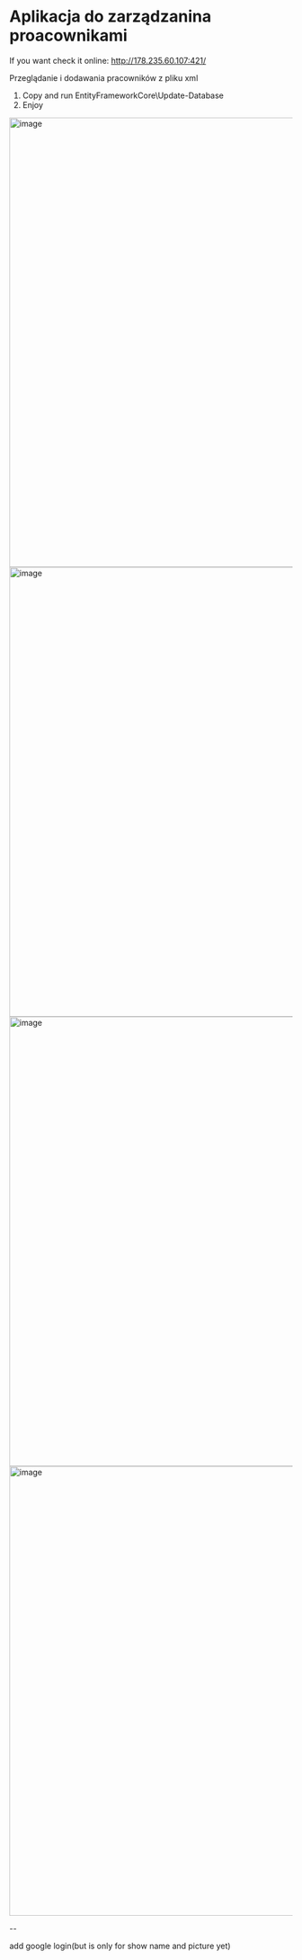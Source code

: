 # Aplikacja do zarządzanina proacownikami 

If you want check it online: 
http://178.235.60.107:421/


Przeglądanie i dodawania pracowników z pliku xml

1. Copy and run EntityFrameworkCore\Update-Database
2. Enjoy




<img width="800" alt="image" src="https://github.com/Maniek13/MenageEmployeeBlazor/assets/47826375/eb5a3c02-509c-42b5-8ad5-239e9f36c6ac">


<img width="800" alt="image" src="https://github.com/Maniek13/MenageEmployeeBlazor/assets/47826375/5c3ec3e6-bb02-42c0-98af-07c17e93a703">


<img width="800" alt="image" src="https://github.com/Maniek13/MenageEmployeeBlazor/assets/47826375/6bd7008a-9088-43ed-88e6-0292e20d8d0d">


<img width="800" alt="image" src="https://github.com/Maniek13/MenageEmployeeBlazor/assets/47826375/aae7d000-a915-43dc-8f08-0210ada4437c">



-- 

add google login(but is only for show name and picture yet)
